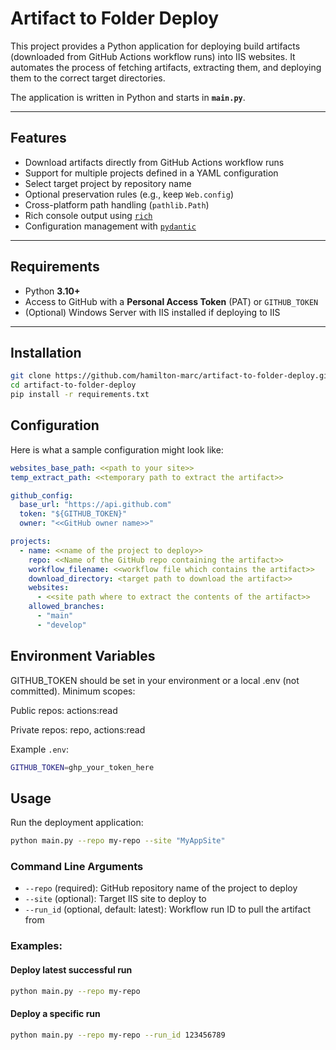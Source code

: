 # Artifact to Folder Deploy

This project provides a Python application for deploying build artifacts (downloaded from GitHub Actions workflow runs) into IIS websites. It automates the process of fetching artifacts, extracting them, and deploying them to the correct target directories.

The application is written in Python and starts in **`main.py`**.

---

## Features

- Download artifacts directly from GitHub Actions workflow runs
- Support for multiple projects defined in a YAML configuration
- Select target project by repository name
- Optional preservation rules (e.g., keep `Web.config`)
- Cross-platform path handling (`pathlib.Path`)
- Rich console output using [`rich`](https://github.com/Textualize/rich)
- Configuration management with [`pydantic`](https://docs.pydantic.dev/)

---

## Requirements

- Python **3.10+**
- Access to GitHub with a **Personal Access Token** (PAT) or `GITHUB_TOKEN`
- (Optional) Windows Server with IIS installed if deploying to IIS

---

## Installation

```bash
git clone https://github.com/hamilton-marc/artifact-to-folder-deploy.git
cd artifact-to-folder-deploy
pip install -r requirements.txt
```

## Configuration

Here is what a sample configuration might look like:

```yaml
websites_base_path: <<path to your site>>
temp_extract_path: <<temporary path to extract the artifact>>

github_config:
  base_url: "https://api.github.com"
  token: "${GITHUB_TOKEN}"
  owner: "<<GitHub owner name>>"

projects:
  - name: <<name of the project to deploy>>
    repo: <<Name of the GitHub repo containing the artifact>>
    workflow_filename: <<workflow file which contains the artifact>>
    download_directory: <target path to download the artifact>>
    websites:
      - <<site path where to extract the contents of the artifact>>
    allowed_branches:
      - "main"
      - "develop"
```

## Environment Variables

GITHUB_TOKEN should be set in your environment or a local .env (not committed).
Minimum scopes:

Public repos: actions:read

Private repos: repo, actions:read

Example `.env`:

```bash
GITHUB_TOKEN=ghp_your_token_here
```

## Usage

Run the deployment application:

```bash
python main.py --repo my-repo --site "MyAppSite"
```

### Command Line Arguments

- `--repo` (required): GitHub repository name of the project to deploy
- `--site` (optional): Target IIS site to deploy to
- `--run_id` (optional, default: latest): Workflow run ID to pull the artifact from

### Examples:

#### Deploy latest successful run

```bash
python main.py --repo my-repo
```

#### Deploy a specific run
```bash
python main.py --repo my-repo --run_id 123456789
```